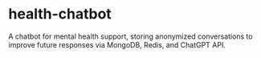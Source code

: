 # health-chatbot
A chatbot for mental health support, storing anonymized conversations to improve future responses via MongoDB, Redis, and ChatGPT API.
